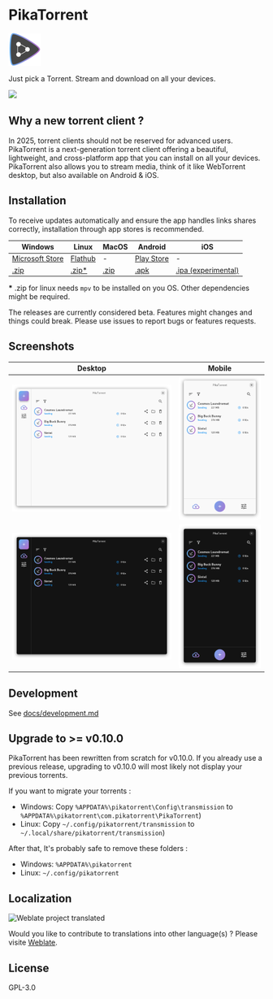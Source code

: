 # PikaTorrent

<img src="./assets/logo.svg" alt="PikaTorrent logo" width="64"/>

Just pick a Torrent. Stream and download on all your devices.

<a href="https://discord.gg/6HxCV4aGdy">
  <img src="https://img.shields.io/badge/Join_us_on_discord-gray?logo=discord" />
</a>

## Why a new torrent client ?

In 2025, torrent clients should not be reserved for advanced users. PikaTorrent is a next-generation torrent client offering a beautiful, lightweight, and cross-platform app that you can install on all your devices.
PikaTorrent also allows you to stream media, think of it like WebTorrent desktop, but also available on Android & iOS.

## Installation

To receive updates automatically and ensure the app handles links shares correctly, installation through app stores is recommended.

| Windows | Linux | MacOS | Android | iOS |
| ------- | ----- | ----- | ------- | --- |
| [Microsoft Store](https://apps.microsoft.com/detail/9n9gjq9bdjw3?mode=direct) | [Flathub](https://flathub.org/apps/com.pikatorrent.PikaTorrent) | - | [Play Store](https://play.google.com/store/apps/details?id=com.pikatorrent.PikaTorrent) | - |
| [.zip](https://github.com/G-Ray/pikatorrent/releases) | [.zip*](https://github.com/G-Ray/pikatorrent/releases) | [.zip](https://github.com/G-Ray/pikatorrent/releases) | [.apk](https://github.com/G-Ray/pikatorrent/releases) | [.ipa (experimental)](https://github.com/G-Ray/pikatorrent/releases) |

**\*** .zip for linux needs `mpv` to be installed on you OS. Other dependencies might be required.

The releases are currently considered beta. Features might changes and things could break. Please use issues to report bugs or features requests.

## Screenshots

| Desktop                                                  | Mobile                                                 |
| -------------------------------------------------------- | ------------------------------------------------------ |
| ![Desktop - Light mode](./screenshots/desktop-light.png) | ![Mobile - Light mode](./screenshots/mobile-light.png) |
| ![Desktop - Dark mode](./screenshots/desktop-dark.png)   | ![Mobile - Dark mode](./screenshots/mobile-dark.png)   |

## Development

See [docs/development.md](./docs/development.md)

## Upgrade to >= v0.10.0

PikaTorrent has been rewritten from scratch for v0.10.0. If you already use a previous release, upgrading to v0.10.0 will most likely not display your previous torrents.

If you want to migrate your torrents :

- Windows: Copy `%APPDATA%\pikatorrent\Config\transmission` to `%APPDATA%\pikatorrent\com.pikatorrent\PikaTorrent`)
- Linux: Copy `~/.config/pikatorrent/transmission` to `~/.local/share/pikatorrent/transmission`)

After that, It's probably safe to remove these folders :

- Windows: `%APPDATA%\pikatorrent`
- Linux: `~/.config/pikatorrent`

## Localization

![Weblate project translated](https://img.shields.io/weblate/progress/pikatorrent)

Would you like to contribute to translations into other language(s) ?
Please visite [Weblate](https://hosted.weblate.org/projects/pikatorrent).

## License

GPL-3.0
